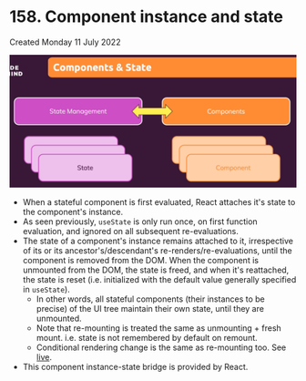 # 158. Component instance and state
Created Monday 11 July 2022

![](assets/159_Component_instance_and_state-image-1.png)
- When a stateful component is first evaluated, React attaches it's state to the component's instance.
- As seen previously, `useState` is only run once, on first function evaluation, and ignored on all subsequent re-evaluations.
- The state of a component's instance remains attached to it, irrespective of its or its ancestor's/descendant's re-renders/re-evaluations, until the component is removed from the DOM. When the component is unmounted from the DOM, the state is freed, and when it's reattached, the state is reset (i.e. initialized with the default value generally specified in `useState`).
	- In other words, all stateful components (their instances to be precise) of the UI tree maintain their own state, until they are unmounted.
	- Note that re-mounting is treated the same as unmounting + fresh mount. i.e. state is not remembered by default on remount.
	- Conditional rendering change is the same as re-mounting too. See [live](https://exemplar-codes.github.io/ComponentStateBridge#).
- This component instance-state bridge is provided by React.
